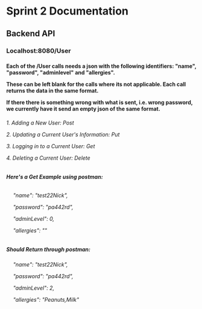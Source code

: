 <h1>Sprint 2 Documentation</h1>
<h2>Backend API</h2>
<h3>Localhost:8080/User<h3>
<h4> Each of the /User calls needs a json with the following identifiers: "name", "password", "adminlevel" and "allergies".</p>
These can be left blank for the calls where its not applicable. Each call returns the data in the same format. </p>
If there there is something wrong with what is sent, i.e. wrong password, we currently have it send an empty json of the same format.<h4></p>
<h6><p>1. Adding a New User: Post</p>
<p>2. Updating a Current User's Information: Put</p>
<p>3. Logging in to a Current User: Get</p>
<p>4. Deleting a Current User: Delete</p><h5>
<h5><p>Here's a Get Example using postman:<h6></p>
<h6>
<p>&emsp;   "name": "test22Nick",</p>
<p>&emsp;    "password": "pa442rd",</p>
<p>&emsp;    "adminLevel": 0,</p>
<p>&emsp;    "allergies": ""<h6></p>
<h5><p>Should Return through postman:<h5></p>
<h6>
<p>&emsp;   "name": "test22Nick",</p>
<p>&emsp;    "password": "pa442rd",</p>
<p>&emsp;    "adminLevel": 2,</p>
<p>&emsp;    "allergies": "Peanuts,Milk"<h6></p>
